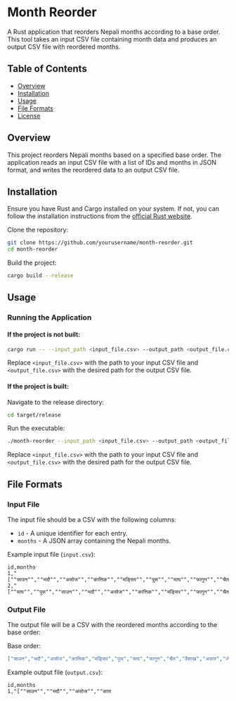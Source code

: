 # Month Reorder

A Rust application that reorders Nepali months according to a base order. This tool takes an input CSV file containing month data and produces an output CSV file with reordered months.

## Table of Contents

- [Overview](#overview)
- [Installation](#installation)
- [Usage](#usage)
- [File Formats](#file-formats)
- [License](#license)

## Overview

This project reorders Nepali months based on a specified base order. The application reads an input CSV file with a list of IDs and months in JSON format, and writes the reordered data to an output CSV file.

## Installation

Ensure you have Rust and Cargo installed on your system. If not, you can follow the installation instructions from the [official Rust website](https://www.rust-lang.org/).

Clone the repository:

```sh
git clone https://github.com/yourusername/month-reorder.git
cd month-reorder
```

Build the project:

```sh
cargo build --release
```

## Usage

### Running the Application

#### If the project is not built:

```sh
cargo run -- --input_path <input_file.csv> --output_path <output_file.csv>
```

Replace `<input_file.csv>` with the path to your input CSV file and `<output_file.csv>` with the desired path for the output CSV file.

#### If the project is built:

Navigate to the release directory:

```sh
cd target/release
```

Run the executable:

```sh
./month-reorder --input_path <input_file.csv> --output_path <output_file.csv>
```

Replace `<input_file.csv>` with the path to your input CSV file and `<output_file.csv>` with the desired path for the output CSV file.

## File Formats

### Input File

The input file should be a CSV with the following columns:

- `id` - A unique identifier for each entry.
- `months` - A JSON array containing the Nepali months.

Example input file (`input.csv`):

```csv
id,months
1,"[""साउन"",""भदौ"",""असोज"",""कात्तिक"",""मङ्सिर"",""पुस"",""माघ"",""फागुन"",""चैत"",""वैशाख"",""असार"",""जेठ""]"
2,"[""माघ"",""पुस"",""साउन"",""भदौ"",""असोज"",""कात्तिक"",""मङ्सिर"",""फागुन"",""चैत"",""वैशाख"",""असार"",""जेठ""]"
```

### Output File

The output file will be a CSV with the reordered months according to the base order:

Base order:

```json
["साउन","भदौ","असोज","कात्तिक","मङ्सिर","पुस","माघ","फागुन","चैत","वैशाख","असार","जेठ"]
```

Example output file (`output.csv`):

```csv
id,months
1,"[""साउन"",""भदौ"",""असोज"",""कात
